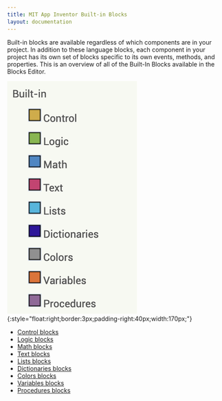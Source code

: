 ```yaml
---
title: MIT App Inventor Built-in Blocks
layout: documentation
---
```


Built-in blocks are available regardless of which components are in your project. In addition to these language blocks, each component in your project has its own set of blocks specific to its own events, methods, and properties. This is an overview of all of the Built-In Blocks available in the Blocks Editor.

![Screenshot of the built-in blocks list](images/builtin.png){:style="float:right;border:3px;padding-right:40px;width:170px;"}

* [Control blocks](control.html)
* [Logic blocks](logic.html)
* [Math blocks](math.html)
* [Text blocks](text.html)
* [Lists blocks](lists.html)
* [Dictionaries blocks](dictionaries.html)
* [Colors blocks](colors.html)
* [Variables blocks](variables.html)
* [Procedures blocks](procedures.html)
